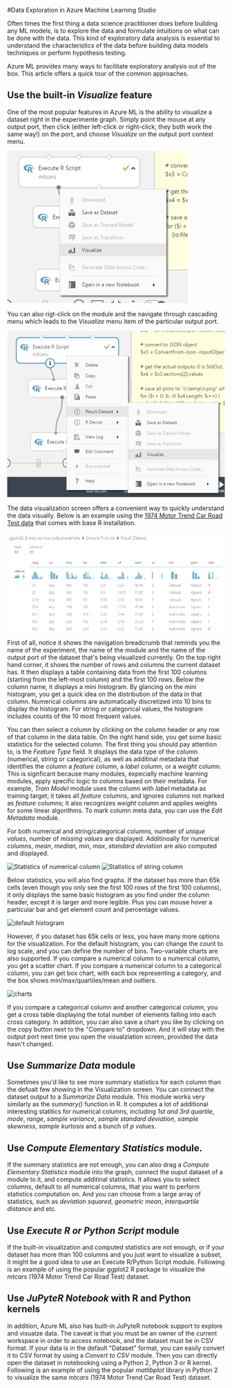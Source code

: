 #Data Exploration in Azure Machine Learning Studio

Often times the first thing a data science practitioner does before building any ML models, is to explore the data and formulate intuitions on what can be done with the data. This kind of exploratory data analysis is essential to understand the characteristics of the data before building data models techniques or perform hypothesis testing.

Azure ML provides many ways to facilitate exploratory analysis out of the box. This article offers a quick tour of the common approaches. 

## Use the built-in _Visualize_ feature

One of the most popular features in Azure ML is the ability to visualize a dataset right in the experimente graph. Simply point the mouse at any output port, then click (either left-click or right-click; they both work the same way!) on the port, and choose _Visualize_ on the output port context menu. 

![Visualize context menu](imgs/viz/ctx.png)

You can also rigt-click on the module and the navigate through cascading menu which leads to the _Visualize_ menu item of the particular output port. 

![Visualize context menu](imgs/viz/ctx2.png)

The data visualization screen offers a convenient way to quickly understand the data visually. Below is an example using the [1974 Motor Trend Car Road Test data](https://stat.ethz.ch/R-manual/R-devel/library/datasets/html/mtcars.html) that comes with base R installation.

![Visualize screen](imgs/viz/viz.png)

First of all, notice it shows the navigation breadcrumb that reminds you the name of the experiment, the name of the module and the name of the output port of the dataset that's being visualized currently. On the top right hand corner, it shows the number of rows and columns the current dataset has. It then displays a table containing data from the first 100 columns (starting from the left-most column) and the first 100 rows. Below the column name, it displays a mini histogram. By glancing on the mini histogram, you get a quick idea on the distribution of the data in that column. Numerical columns are automatically discretized into 10 bins to display the histogram. For string or categorical values, the histogram includes counts of the 10 most frequent values.

You can then select a column by clicking on the column header or any row of that column in the data table. On the right hand side, you get some basic statistics for the selected column. The first thing you should pay attention to, is the _Feature Type_ field. It displays the data type of the column (numerical, string or categorical), as well as additinal metadata that identifies the column a _feature_ column, a _label_ column, or a _weight_ column. This is signficant because many modules, expecially machine learning modules, apply specific logic to columns based on their metadata. For example, _Train Model_ module uses the column with _label_ metadata as training target; it takes all _feature_ columns, and ignores columns not marked as _feature_ columns; it also recognizes _weight_ column and applies weights for some linear algorithms. To mark column meta data, you can use the _Edit Metadata_ module.

For both numerical and string/categorical columns, number of _unique values_, number of _missing values_ are displayed. Additinoally for numerical columns, _mean_, _median_, _min_, _max_, _standard deviation_ are also computed and displayed.

![Statistics of numerical column](http://test.com)
![Statistics of string column](http://test.com)

Below statistics, you will also find graphs. If the dataset has more than 65k cells (even though you only see the first 100 rows of the first 100 columns), it only displays the same basic histogram as you find under the column header, except it is larger and more legible. Plus you can mouse hover a particular bar and get element count and percentage values. 

![default histogram](http://test.com)

However, if you dataset has 65k cells or less, you have many more options for the visualization. For the default histogram, you can change the count to log scale, and you can define the number of bins. Two-variable charts are also supported. If you compare a numerical column to a numerical column, you get a scatter chart. If you compare a numerical column to a categorical column, you can get box chart, with each box representing a category, and the box shows min/max/quartiles/mean and outliers. 

![charts](http://test.com)

If you compare a categorical column and another categorical column, you get a cross table displaying the total number of elements falling into each cross category. In addition, you can also save a chart you like by clicking on the copy button next to the "Compare to" dropdown. And it will stay with the output port next time you open the visualziation screen, provided the data hasn't changed.

## Use _Summarize Data_ module
Sometimes you'd like to see more summary statistics for each column than the defualt few showing in the Visualization screen. You can connect the dataset output to a _Summarize Data_ module. This module works very similarly as the _summary()_ function in R. It computes a lot of additional interesting statitics for numerical columns, including _1st and 3rd quartile_, _mode_, _range_, _sample variance_, _sample standard deviation_, _sample skewness_, _sample kurtosis_ and a bunch of _p values_.

## Use _Compute Elementary Statistics_ module.
If the summary statistics are not enough, you can also drag a _Compute Elementary Statistics_ module into the graph, connect the ouput dataset of a module to it, and compute additinal statistics. It allows you to select columns, default to all numerical columns, that you want to perform statistics computation on. And you can choose from a large array of statistics, such as _deviation squared_, _geometric mean_, _interquartile distance_ and etc.

## Use _Execute R or Python Script_ module
If the built-in visualization and computed statistics are not enough, or if your dataset has more than 100 columns and you just want to visualize a subset, it might be a good idea to use an Execute R/Python Script module. Following is an example of using the popular ggplot2 R package to visualize the _mtcars_ (1974 Motor Trend Car Road Test) dataset.

## Use _JuPyteR Notebook_ with R and Python kernels 
In addition, Azure ML also has built-in JuPyteR notebook support to explore and visualze data. The caveat is that you must be an owner of the current workspace in order to access notebook, and the dataset must be in CSV format. If your data is in the default "Dataset" format, you can easily convert it to CSV format by using a _Convert to CSV_ module. Then you can directly open the dataset in notebooking using a Python 2, Python 3 or R kernel. Following is an example of using the popular _matlibplot_ library in Python 2 to visualize the same _mtcars_ (1974 Motor Trend Car Road Test) dataset.
